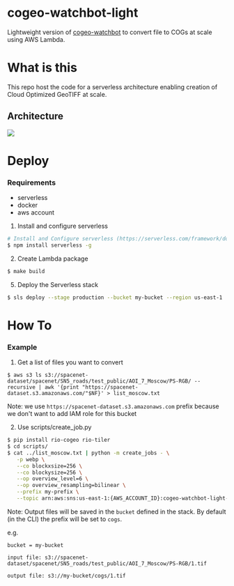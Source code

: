 # cogeo-watchbot-light

Lightweight version of [cogeo-watchbot](https://github.com/developmentseed/cogeo-watchbot) to convert file to COGs at scale using AWS Lambda.

# What is this

This repo host the code for a serverless architecture enabling creation of Cloud Optimized GeoTIFF at scale.

## Architecture

![](https://user-images.githubusercontent.com/10407788/66224855-f3c04580-e6a4-11e9-8903-8319c9a89875.png)


# Deploy

### Requirements
- serverless
- docker
- aws account


1. Install and configure serverless
```bash
# Install and Configure serverless (https://serverless.com/framework/docs/providers/aws/guide/credentials/)
$ npm install serverless -g 
```

2. Create Lambda package

```bash
$ make build
```

5. Deploy the Serverless stack

```bash
$ sls deploy --stage production --bucket my-bucket --region us-east-1
```


# How To

### Example

1. Get a list of files you want to convert
```$
$ aws s3 ls s3://spacenet-dataset/spacenet/SN5_roads/test_public/AOI_7_Moscow/PS-RGB/ --recursive | awk '{print "https://spacenet-dataset.s3.amazonaws.com/"$NF}' > list_moscow.txt
```
Note: we use `https://spacenet-dataset.s3.amazonaws.com` prefix because we don't want to add IAM role for this bucket

2. Use scripts/create_job.py

```bash
$ pip install rio-cogeo rio-tiler
$ cd scripts/
$ cat ../list_moscow.txt | python -m create_jobs - \
   -p webp \
   --co blockxsize=256 \
   --co blockysize=256 \
   --op overview_level=6 \
   --op overview_resampling=bilinear \
   --prefix my-prefix \
   --topic arn:aws:sns:us-east-1:{AWS_ACCOUNT_ID}:cogeo-watchbot-light-production-WatchbotTopic
```

Note: Output files will be saved in the `bucket` defined in the stack. By default (in the CLI) the prefix will be set to `cogs`.

e.g. 

```
bucket = my-bucket

input file: s3://spacenet-dataset/spacenet/SN5_roads/test_public/AOI_7_Moscow/PS-RGB/1.tif

output file: s3://my-bucket/cogs/1.tif
```